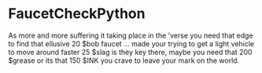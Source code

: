 # FaucetCheckPython
As more and more suffering it taking place in the 'verse you need that edge to find that ellusive 20 $bob faucet ... made your trying to get a light vehicle to move around faster 25 $slag is they key there,  maybe you need that 200 $grease or its that 150 $INK you crave to leave your mark on the world.  

